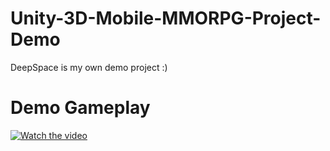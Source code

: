 # Unity-3D-Mobile-MMORPG-Project-Demo
DeepSpace is my own demo project :)

# Demo Gameplay

[![Watch the video](https://yt-embed.herokuapp.com/embed?v=b3Yl31dKTBE)](https://www.youtube.com/embed/b3Yl31dKTBE)
